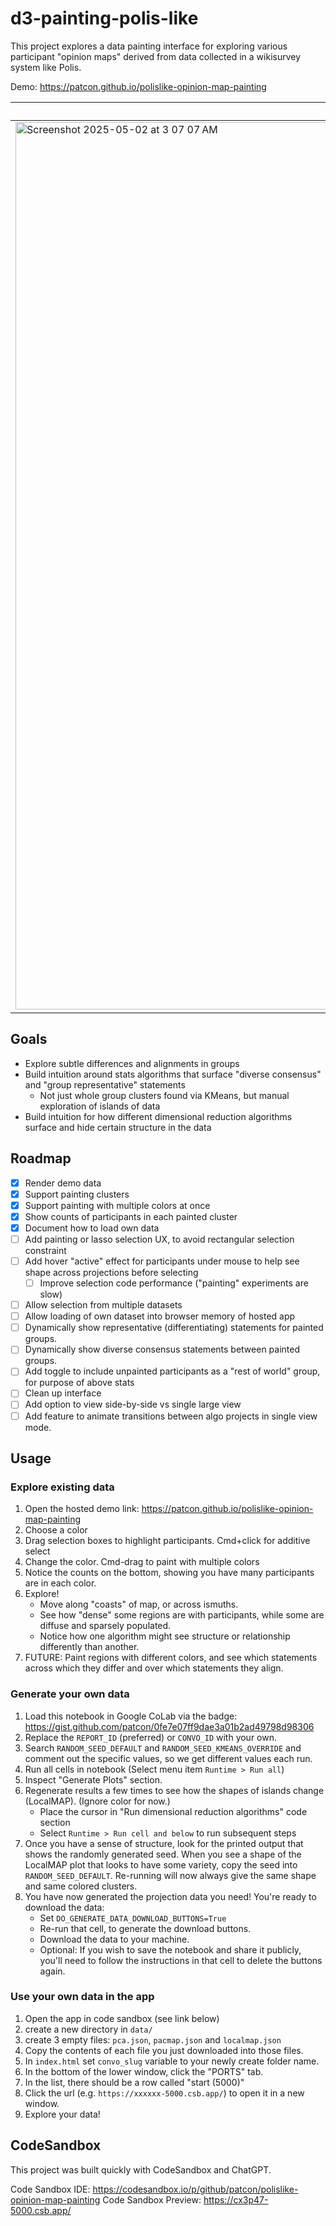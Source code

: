 # d3-painting-polis-like

This project explores a data painting interface for exploring various participant "opinion maps" derived from data collected in a wikisurvey system like Polis.

Demo: https://patcon.github.io/polislike-opinion-map-painting

| Custom paint full graph | Custom paint area of interest |
|---|---|
| <img width="1420" alt="Screenshot 2025-05-02 at 3 07 07 AM" src="https://github.com/user-attachments/assets/601dada2-2555-4fd9-a878-cd42965c9517" /> | <img width="1421" alt="Screenshot 2025-05-02 at 2 53 33 AM" src="https://github.com/user-attachments/assets/76cc1d0e-85cf-4d93-b82c-875e44687c92" />

## Goals
- Explore subtle differences and alignments in groups
- Build intuition around stats algorithms that surface "diverse consensus" and "group representative" statements
    - Not just whole group clusters found via KMeans, but manual exploration of islands of data
- Build intuition for how different dimensional reduction algorithms surface and hide certain structure in the data

## Roadmap
- [x] Render demo data
- [x] Support painting clusters
- [x] Support painting with multiple colors at once
- [x] Show counts of participants in each painted cluster
- [x] Document how to load own data
- [ ] Add painting or lasso selection UX, to avoid rectangular selection constraint
- [ ] Add hover "active" effect for participants under mouse to help see shape across projections before selecting
    - [ ] Improve selection code performance ("painting" experiments are slow)
- [ ] Allow selection from multiple datasets
- [ ] Allow loading of own dataset into browser memory of hosted app
- [ ] Dynamically show representative (differentiating) statements for painted groups.
- [ ] Dynamically show diverse consensus statements between painted groups.
- [ ] Add toggle to include unpainted participants as a "rest of world" group, for purpose of above stats
- [ ] Clean up interface
- [ ] Add option to view side-by-side vs single large view
- [ ] Add feature to animate transitions between algo projects in single view mode.

## Usage

### Explore existing data

1. Open the hosted demo link: https://patcon.github.io/polislike-opinion-map-painting
2. Choose a color
3. Drag selection boxes to highlight participants. Cmd+click for additive select
4. Change the color. Cmd-drag to paint with multiple colors
5. Notice the counts on the bottom, showing you have many participants are in each color.
6. Explore!
    - Move along "coasts" of map, or across ismuths.
    - See how "dense" some regions are with participants, while some are diffuse and sparsely populated. 
    - Notice how one algorithm might see structure or relationship differently than another.
8. FUTURE: Paint regions with different colors, and see which statements across which they differ and over which statements they align.

### Generate your own data

1. Load this notebook in Google CoLab via the badge: https://gist.github.com/patcon/0fe7e07ff9dae3a01b2ad49798d98306
2. Replace the `REPORT_ID` (preferred) or `CONVO_ID` with your own.
3. Search `RANDOM_SEED_DEFAULT` and `RANDOM_SEED_KMEANS_OVERRIDE` and comment out the specific values, so we get different values each run.
4. Run all cells in notebook (Select menu item `Runtime > Run all`)
5. Inspect "Generate Plots" section.
6. Regenerate results a few times to see how the shapes of islands change (LocalMAP). (Ignore color for now.)
    - Place the cursor in "Run dimensional reduction algorithms" code section
    - Select `Runtime > Run cell and below` to run subsequent steps
7. Once you have a sense of structure, look for the printed output that shows the randomly generated seed. When you see a shape of the LocalMAP plot that looks to have some variety, copy the seed into `RANDOM_SEED_DEFAULT`. Re-running will now always give the same shape and same colored clusters.
8. You have now generated the projection data you need! You're ready to download the data:
    - Set `DO_GENERATE_DATA_DOWNLOAD_BUTTONS=True`
    - Re-run that cell, to generate the download buttons.
    - Download the data to your machine.
    - Optional: If you wish to save the notebook and share it publicly, you'll need to follow the instructions in that cell to delete the buttons again.
  
### Use your own data in the app

1. Open the app in code sandbox (see link below)
2. create a new directory in `data/`
3. create 3 empty files: `pca.json`, `pacmap.json` and `localmap.json`
4. Copy the contents of each file you just downloaded into those files.
5. In `index.html` set `convo_slug` variable to your newly create folder name.
6. In the bottom of the lower window, click the "PORTS" tab.
7. In the list, there should be a row called "start (5000)"
8. Click the url (e.g. `https://xxxxxx-5000.csb.app/`) to open it in a new window.
9. Explore your data!

## CodeSandbox

This project was built quickly with CodeSandbox and ChatGPT.

Code Sandbox IDE: https://codesandbox.io/p/github/patcon/polislike-opinion-map-painting
Code Sandbox Preview: https://cx3p47-5000.csb.app/
